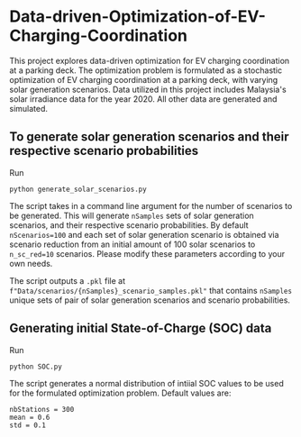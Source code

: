 # Data-driven-Optimization-of-EV-Charging-Coordination

This project explores data-driven optimization for EV charging coordination at a parking deck. The optimization problem is formulated as a stochastic optimization of EV charging coordination at a parking deck, with varying solar generation scenarios. Data utilized in this project includes Malaysia's solar irradiance data for the year 2020. All other data are generated and simulated.

## To generate solar generation scenarios and their respective scenario probabilities
Run 
```{python}
python generate_solar_scenarios.py
```
The script takes in a command line argument for the number of scenarios to be generated. This will generate `nSamples` sets of solar generation scenarios, and their respective scenario probabilities. By default `nScenarios=100` and each set of solar generation scenario is obtained via scenario reduction from an initial amount of 100 solar scenarios to `n_sc_red=10` scenarios. Please modify these parameters according to your own needs. 

The script outputs a `.pkl` file at `f"Data/scenarios/{nSamples}_scenario_samples.pkl"` that contains `nSamples` unique sets of pair of solar generation scenarios and scenario probabilities.

## Generating initial State-of-Charge (SOC) data
Run 
```{python}
python SOC.py
```
The script generates a normal distribution of intiial SOC values to be used for the formulated optimization problem. 
Default values are:
```{python}
nbStations = 300
mean = 0.6
std = 0.1
```

## 

